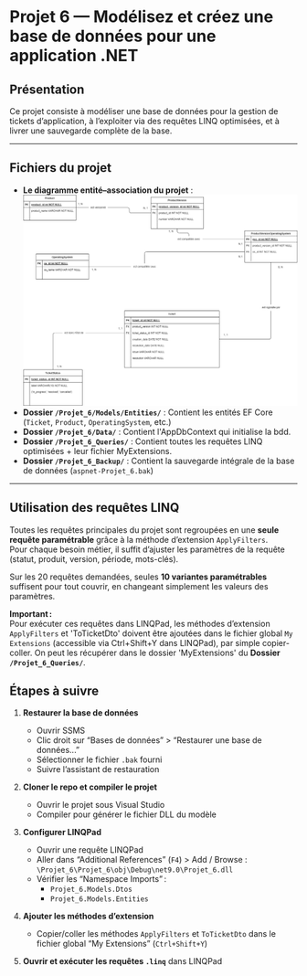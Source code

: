 # Projet 6 — Modélisez et créez une base de données pour une application .NET

## Présentation

Ce projet consiste à modéliser une base de données pour la gestion de tickets d’application, à l’exploiter via des requêtes LINQ optimisées, et à livrer une sauvegarde complète de la base.  

---

## Fichiers du projet

- **Le diagramme entité–association du projet** : ![Modèle Entités-Associations](Projet_6_MEA/Arthur_Marteau_6_MEA_062025.png)
- **Dossier `/Projet_6/Models/Entities/`** : Contient les entités EF Core (`Ticket`, `Product`, `OperatingSystem`, etc.)
- **Dossier `/Projet_6/Data/`** : Contient l'AppDbContext qui initialise la bdd.
- **Dossier `/Projet_6_Queries/`** : Contient toutes les requêtes LINQ optimisées + leur fichier MyExtensions.
- **Dossier `/Projet_6_Backup/`** : Contient la sauvegarde intégrale de la base de données (`aspnet-Projet_6.bak`)

---

## Utilisation des requêtes LINQ

Toutes les requêtes principales du projet sont regroupées en une **seule requête paramétrable** grâce à la méthode d’extension `ApplyFilters`.  
Pour chaque besoin métier, il suffit d’ajuster les paramètres de la requête (statut, produit, version, période, mots-clés).

Sur les 20 requêtes demandées, seules **10 variantes paramétrables** suffisent pour tout couvrir, en changeant simplement les valeurs des paramètres.

**Important :**  
Pour exécuter ces requêtes dans LINQPad, les méthodes d’extension `ApplyFilters` et 'ToTicketDto' doivent être ajoutées dans le fichier global `My Extensions` (accessible via Ctrl+Shift+Y dans LINQPad), par simple copier-coller.
On peut les récupérer dans le dossier 'MyExtensions' du **Dossier `/Projet_6_Queries/`**.

## Étapes à suivre

1. **Restaurer la base de données**
   - Ouvrir SSMS
   - Clic droit sur “Bases de données” > “Restaurer une base de données...”
   - Sélectionner le fichier `.bak` fourni
   - Suivre l’assistant de restauration

2. **Cloner le repo et compiler le projet**
   - Ouvrir le projet sous Visual Studio
   - Compiler pour générer le fichier DLL du modèle

3. **Configurer LINQPad**
   - Ouvrir une requête LINQPad
   - Aller dans “Additional References” (`F4`) > Add / Browse :  
     `\Projet_6\Projet_6\obj\Debug\net9.0\Projet_6.dll`
   - Vérifier les “Namespace Imports” :  
     - `Projet_6.Models.Dtos`
     - `Projet_6.Models.Entities`

4. **Ajouter les méthodes d’extension**
   - Copier/coller les méthodes `ApplyFilters` et `ToTicketDto` dans le fichier global “My Extensions” (`Ctrl+Shift+Y`)

5. **Ouvrir et exécuter les requêtes `.linq`** dans LINQPad


